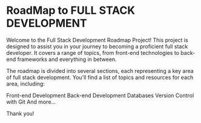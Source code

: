 # RoadMap to FULL STACK DEVELOPMENT


Welcome to the Full Stack Development Roadmap Project! This project is designed to assist you in your journey to becoming a proficient full stack developer.
It covers a range of topics, from front-end technologies to back-end frameworks and everything in between.

The roadmap is divided into several sections, each representing a key area of full stack development. You'll find a list of topics and resources for each area, including:

Front-end Development
Back-end Development
Databases
Version Control with Git
And more...

Thank you!
